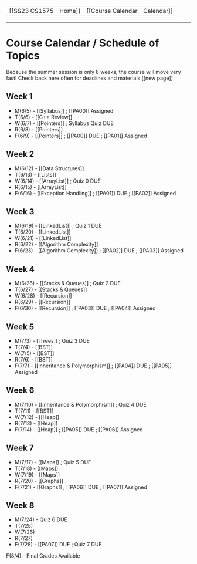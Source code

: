 
|  |  |  |  |
|----------|----------|----------|----------|
| [[SS23 CS1575|Home]] | [[Course Calendar|Calendar]] | [[Syllabus]] | [[Lecture Notes]] |

---


# Course Calendar / Schedule of Topics

Because the summer session is only 8 weeks, the course will move very fast! Check back here often for deadlines and materials [[new page]]

## Week 1
* M(6/5) - [[Syllabus]] ;  [[PA00]] Assigned
* T(6/6) - [[C++ Review]]
* W(6/7) - [[Pointers]] ; Syllabus Quiz DUE
* R(6/8) - [[Pointers]]
* F(6/9) - [[Pointers]] ; [[PA00]] DUE ; [[PA01]] Assigned

## Week 2
* M(6/12) - [[Data Structures]] 
* T(6/13) - [[Lists]]
* W(6/14) - [[ArrayList]] ; Quiz 0 DUE
* R(6/15) - [[ArrayList]]
* F(6/16) - [[Exception Handling]] ; [[PA01]] DUE ; [[PA02]] Assigned

## Week 3
* M(6/19) - [[LinkedList]] ; Quiz 1 DUE
* T(6/20) - [[LinkedList]]
* W(6/21) - [[LinkedList]]
* R(6/22) - [[Algorithm Complexity]]
* F(6/23) - [[Algorithm Complexity]] ; [[PA02]] DUE ; [[PA03]] Assigned

## Week 4
* M(6/26) - [[Stacks & Queues]] ; Quiz 2 DUE
* T(6/27) - [[Stacks & Queues]]
* W(6/28) - [[Recursion]]
* R(6/29) - [[Recursion]]
* F(6/30) - [[Recursion]] ; [[PA03]] DUE ; [[PA04]] Assigned

## Week 5
* M(7/3) - [[Trees]] ; Quiz 3 DUE
* T(7/4) - [[BST]]
* W(7/5) - [[BST]]
* R(7/6) - [[BST]]
* F(7/7) - [[Inheritance & Polymorphism]] ; [[PA04]] DUE ; [[PA05]] Assigned

## Week 6
* M(7/10) - [[Inheritance & Polymorphism]] ; Quiz 4 DUE
* T(7/11) - [[BST]]
* W(7/12) - [[Heap]]
* R(7/13) - [[Heap]]
* F(7/14) - [[Heap]] ; [[PA05]] DUE ; [[PA06]] Assigned

## Week 7
* M(7/17) - [[Maps]] ; Quiz 5 DUE
* T(7/18) - [[Maps]]
* W(7/19) - [[Maps]]
* R(7/20) - [[Graphs]]
* F(7/21) - [[Graphs]] ; [[PA06]] DUE ; [[PA07]] Assigned

## Week 8
* M(7/24) - Quiz 6 DUE
* T(7/25)
* W(7/26)
* R(7/27)
* F(7/28) - [[PA07]] DUE ; Quiz 7 DUE

F(8/4) - Final Grades Available